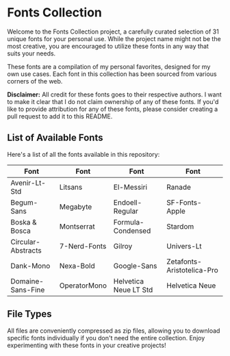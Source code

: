 # Fonts Collection

Welcome to the Fonts Collection project, a carefully curated selection of 31 unique fonts for your personal use. While the project name might not be the most creative, you are encouraged to utilize these fonts in any way that suits your needs.

These fonts are a compilation of my personal favorites, designed for my own use cases. Each font in this collection has been sourced from various corners of the web.

**Disclaimer:** All credit for these fonts goes to their respective authors. I want to make it clear that I do not claim ownership of any of these fonts. If you'd like to provide attribution for any of these fonts, please consider creating a pull request to add it to this README.

## List of Available Fonts

Here's a list of all the fonts available in this repository:

| Font               | Font               | Font                   | Font                   |
|--------------------|--------------------|------------------------|------------------------|
| Avenir-Lt-Std      | Litsans            | El-Messiri            | Ranade                 |
| Begum-Sans         | Megabyte           | Endoell-Regular       | SF-Fonts-Apple         |
| Boska & Bosca      | Montserrat         | Formula-Condensed     | Stardom                |
| Circular-Abstracts | 7-Nerd-Fonts       | Gilroy                | Univers-Lt             |
| Dank-Mono          | Nexa-Bold          | Google-Sans           | Zetafonts-Aristotelica-Pro |
| Domaine-Sans-Fine  | OperatorMono       | Helvetica Neue LT Std | Helvetica Neue         |

## File Types

All files are conveniently compressed as zip files, allowing you to download specific fonts individually if you don't need the entire collection. Enjoy experimenting with these fonts in your creative projects!
